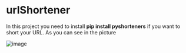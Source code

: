 # urlShortener

In this project you need to install **pip install pyshorteners** if you want to short your URL.
As you can see in the picture 

![image](https://user-images.githubusercontent.com/68075023/103164413-fe7a7380-4830-11eb-8e25-ed28bffcbb90.png)
